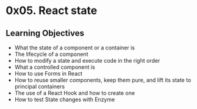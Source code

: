 # 0x05. React state

## Learning Objectives

- What the state of a component or a container is
- The lifecycle of a component
- How to modify a state and execute code in the right order
- What a controlled component is
- How to use Forms in React
- How to reuse smaller components, keep them pure, and lift its state to principal containers
- The use of a React Hook and how to create one
- How to test State changes with Enzyme
